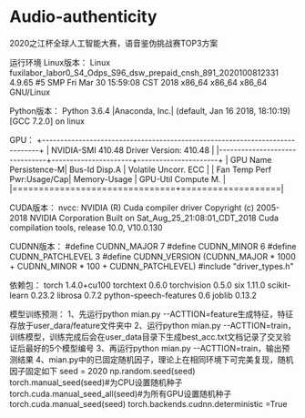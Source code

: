# Audio-authenticity
2020之江杯全球人工智能大赛，语音鉴伪挑战赛TOP3方案

运行环境
Linux版本：
Linux fuxilabor_labor0_S4_Odps_S96_dsw_prepaid_cnsh_891_2020100812331 4.9.65 #5 SMP Fri Mar 30 15:59:08 CST 2018 x86_64 x86_64 x86_64 GNU/Linux

Python版本：
Python 3.6.4 |Anaconda, Inc.| (default, Jan 16 2018, 18:10:19)
[GCC 7.2.0] on linux

GPU：
+-----------------------------------------------------------------------------+
| NVIDIA-SMI 410.48                 Driver Version: 410.48                    |
|-------------------------------+----------------------+----------------------+
| GPU  Name        Persistence-M| Bus-Id        Disp.A | Volatile Uncorr. ECC |
| Fan  Temp  Perf  Pwr:Usage/Cap|         Memory-Usage | GPU-Util  Compute M. |
|===============================+===================|

CUDA版本：
nvcc: NVIDIA (R) Cuda compiler driver
Copyright (c) 2005-2018 NVIDIA Corporation
Built on Sat_Aug_25_21:08:01_CDT_2018
Cuda compilation tools, release 10.0, V10.0.130

CUDNN版本：
#define CUDNN_MAJOR 7
#define CUDNN_MINOR 6
#define CUDNN_PATCHLEVEL 3
#define CUDNN_VERSION (CUDNN_MAJOR * 1000 + CUDNN_MINOR * 100 + CUDNN_PATCHLEVEL)
#include "driver_types.h"

依赖包：
torch                     1.4.0+cu100
torchtext                 0.6.0
torchvision               0.5.0
six                       1.11.0
scikit-learn              0.23.2
librosa                            0.7.2
python-speech-features             0.6
joblib                             0.13.2


模型训练预测：
1、先运行python mian.py --ACTTION=feature生成特征，特征存放于user_dara/feature文件夹中
2、运行python mian.py --ACTTION=train，训练模型，训练完成后会在user_data目录下生成best_acc.txt文档记录了交叉验证后最好的5个模型编号
3、再运行python mian.py --ACTTION=train，输出预测结果
4、mian.py中的已固定随机因子，理论上在相同环境下可完美复现，随机因子固定如下
seed = 2020
np.random.seed(seed)
torch.manual_seed(seed)#为CPU设置随机种子
torch.cuda.manual_seed_all(seed)#为所有GPU设置随机种子
torch.cuda.manual_seed(seed)
torch.backends.cudnn.deterministic =True

